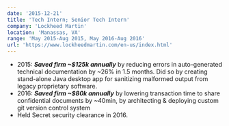 ```yaml
---
date: '2015-12-21'
title: 'Tech Intern; Senior Tech Intern'
company: 'Lockheed Martin'
location: 'Manassas, VA'
range: 'May 2015-Aug 2015, May 2016-Aug 2016'
url: 'https://www.lockheedmartin.com/en-us/index.html'
---
```


- 2015: **_Saved firm ~$125k annually_** by reducing errors in auto-generated technical documentation by ~26% in 1.5 months. Did so by creating stand-alone Java desktop app for sanitizing malformed output from legacy proprietary software.
- 2016: **_Saved firm ~$80k annually_** by lowering transaction time to share confidential documents by ~40min, by architecting & deploying custom git version control system
- Held Secret security clearance in 2016.
